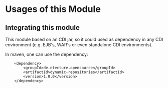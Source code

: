 # Usages of this Module

## Integrating this module

This module based on an CDI jar, so it could used as dependency in any CDI environment (e.g. EJB's, WAR's or even standalone CDI environments).

In maven, one can use the dependency:

~~~~~~~~~~~~~~~~~~~~~~~~~~~~~~~~~~~~~~~~~~~~~~~~~~~~~~~~~~~~~~~~~~~~~~~~~~~~~~~
	<dependency>
		<groupId>de.etecture.opensource</groupId>
		<artifactId>dynamic-repositories</artifactId>
		<version>1.0.0</version>
	</dependency>
~~~~~~~~~~~~~~~~~~~~~~~~~~~~~~~~~~~~~~~~~~~~~~~~~~~~~~~~~~~~~~~~~~~~~~~~~~~~~~~
